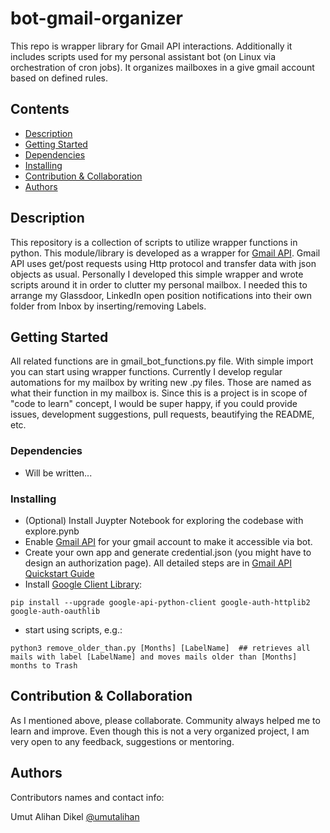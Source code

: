 
# bot-gmail-organizer

This repo is wrapper library for Gmail API interactions. Additionally it includes scripts used for my personal assistant bot (on Linux via orchestration of cron jobs). 
It organizes mailboxes in a give gmail account based on defined rules.


## Contents                                                                            
  * [Description](#description)
  * [Getting Started](#getting-started)                                                                  
  * [Dependencies](#dependencies)                                                                     
  * [Installing](#installing)                                                                      
  * [Contribution &amp; Collaboration](#contribution--collaboration)                                  
  * [Authors](#authors)      


## Description

This repository is a collection of scripts to utilize wrapper functions in python. This module/library is developed as a wrapper for [Gmail API](https://developers.google.com/gmail/api). Gmail API uses get/post requests using Http protocol and transfer data with json objects as usual. Personally I developed this simple wrapper and wrote scripts around it in order to clutter my personal mailbox. I needed this to arrange my Glassdoor, LinkedIn open position notifications into their own folder from Inbox by inserting/removing Labels. 

## Getting Started

All related functions are in gmail_bot_functions.py file. With simple import you can start using wrapper functions. Currently I develop regular automations for my mailbox by writing new .py files. Those are named as what their function in my mailbox is. Since this is a project is in scope of "code to learn" concept, I would be super happy, if you could provide issues, development suggestions, pull requests, beautifying the README, etc.

### Dependencies

* Will be written...

### Installing

* (Optional) Install Juypter Notebook for exploring the codebase with explore.pynb
* Enable [Gmail API](https://developers.google.com/gmail/api/quickstart/python) for your gmail account to make it accessible via bot.
* Create your own app and generate credential.json (you might have to design an authorization page). All detailed steps are in [Gmail API Quickstart Guide](https://developers.google.com/gmail/api/quickstart/python)
* Install [Google Client Library](https://developers.google.com/gmail/api/quickstart/python):
```
pip install --upgrade google-api-python-client google-auth-httplib2 google-auth-oauthlib
```
* start using scripts, e.g.:
```
python3 remove_older_than.py [Months] [LabelName]  ## retrieves all mails with label [LabelName] and moves mails older than [Months] months to Trash
```

## Contribution & Collaboration

As I mentioned above, please collaborate. Community always helped me to learn and improve. Even though this is not a very organized project, I am very open to any feedback, suggestions or mentoring. 

## Authors

Contributors names and contact info:

Umut Alihan Dikel
[@umutalihan](https://www.linkedin.com/in/umut-alihan-dikel-13822762?originalSubdomain=tr)

